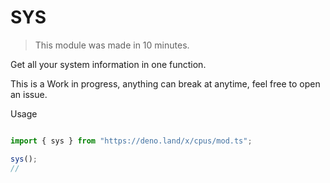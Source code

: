 # SYS


> This module was made in 10 minutes. 

Get all your system information in one function. 

This is a Work in progress, anything can break at anytime, feel free to open an issue.

Usage

```ts

import { sys } from "https://deno.land/x/cpus/mod.ts";

sys();
//
```
